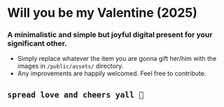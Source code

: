 # Will you be my Valentine (2025)
### A minimalistic and simple but joyful digital present for your significant other.
[](/UI/1.png)

- Simply replace whatever the item you are gonna gift her/him with the images in `/public/assets/` directory.
- Any improvements are happily welcomed. Feel free to contribute.

## `spread love and cheers yall 🥂`
